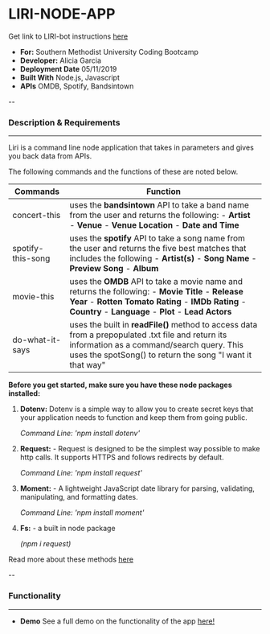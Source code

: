 # LIRI-NODE-APP

Get link to LIRI-bot instructions [here](https://docs.google.com/document/d/1rhu3warj2LbRX3HtTd2IvzvEo8DPfa_Td5Vdcqm6uAs/edit?usp=sharing/)

- **For:** Southern Methodist University Coding Bootcamp
- **Developer:** Alicia Garcia
- **Deployment Date** 05/11/2019
- **Built With** Node.js, Javascript
- **APIs** OMDB, Spotify, Bandsintown

--

### Description & Requirements
---
Liri is a command line node application that takes in parameters and gives you back data from APIs.

The following commands and the functions of these are noted below.

Commands | Function
---------|---------
concert-this | uses the **bandsintown** API to take a band name from the user and returns the following: - **Artist** - **Venue** - **Venue Location** - **Date and Time**
spotify-this-song | uses the **spotify** API to take a song name from the user and returns the five best matches that includes the  following - **Artist(s)** - **Song Name** - **Preview Song** - **Album**
movie-this | uses the **OMDB** API to take a movie name and returns the following: - **Movie Title** - **Release Year** - **Rotten Tomato Rating** - **IMDb Rating** - **Country** - **Language** - **Plot** - **Lead Actors**
do-what-it-says | uses the built in **readFile()** method to access data from a prepopulated .txt file and return its information as a command/search query.  This uses the spotSong() to return the song "I want it that way"

**Before you get started, make sure you have these node packages installed:**
1. **Dotenv:** Dotenv is a simple way to allow you to create secret keys that your application needs to function and keep them from going public.

     *Command Line: 'npm install dotenv'*


2. **Request:** - Request is designed to be the simplest way possible to make http calls. It supports HTTPS and follows redirects by default.

     *Command Line: 'npm install request'*

3. **Moment:** - A lightweight JavaScript date library for parsing, validating, manipulating, and formatting dates. 

    *Command Line: 'npm install moment'*

4. **Fs:** - a built in node package 

    *(npm i request)*


Read more about these methods [here](https://www.npmjs.com/)

--

### Functionality

---

- **Demo**
See a full demo on the functionality of the app [here!](https://drive.google.com/file/d/1z7DzDdlcmrWZXms2Sa-AfJbD5bXFP6_T/view)